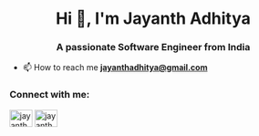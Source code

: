 <h1 align="center">Hi 👋, I'm Jayanth Adhitya</h1>
<h3 align="center">A passionate Software Engineer from India</h3>

- 📫 How to reach me **jayanthadhitya@gmail.com**

<h3 align="left">Connect with me:</h3>
<p align="left">
<a href="https://linkedin.com/in/jayanthadhitya" target="blank"><img align="center" src="https://raw.githubusercontent.com/rahuldkjain/github-profile-readme-generator/master/src/images/icons/Social/linked-in-alt.svg" alt="jayanthadhitya" height="30" width="40" /></a>
<a href="https://www.leetcode.com/jayanth2512" target="blank"><img align="center" src="https://raw.githubusercontent.com/rahuldkjain/github-profile-readme-generator/master/src/images/icons/Social/leet-code.svg" alt="jayanth2512" height="30" width="40" /></a>
</p>
